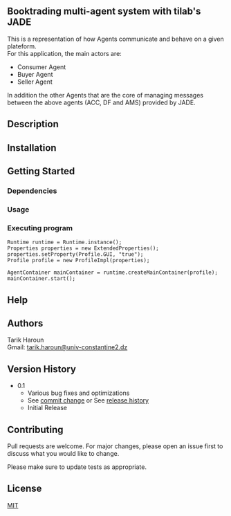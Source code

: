 ## Booktrading multi-agent system with tilab's JADE

This is a representation of how Agents communicate and behave on a given plateform.<br/>
For this application, the main actors are:<br/>

- Consumer Agent
- Buyer Agent
- Seller Agent

In addition the other Agents that are the core of managing messages between the above agents (ACC, DF and AMS) provided by JADE.




## Description

## Installation


## Getting Started

### Dependencies

### Usage

### Executing program

```
Runtime runtime = Runtime.instance();
Properties properties = new ExtendedProperties();
properties.setProperty(Profile.GUI, "true");
Profile profile = new ProfileImpl(properties);
            
AgentContainer mainContainer = runtime.createMainContainer(profile);
mainContainer.start();
```

## Help

## Authors
Tarik Haroun<br/>
Gmail: tarik.haroun@univ-constantine2.dz 

## Version History

* 0.1
    * Various bug fixes and optimizations
    * See [commit change]() or See [release history]()
    * Initial Release

## Contributing
Pull requests are welcome. For major changes, please open an issue first to discuss what you would like to change.

Please make sure to update tests as appropriate.

## License
[MIT](https://choosealicense.com/licenses/mit/)